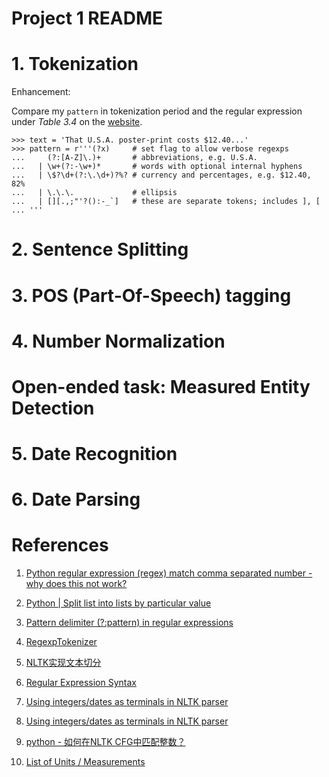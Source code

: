 # Project 1 README

# 1. Tokenization

Enhancement:

Compare my `pattern` in tokenization period and the regular expression under *Table 3.4*
on the [website](http://www.nltk.org/book/ch03.html#tab-re-symbols).

```text
>>> text = 'That U.S.A. poster-print costs $12.40...'
>>> pattern = r'''(?x)     # set flag to allow verbose regexps
...     (?:[A-Z]\.)+       # abbreviations, e.g. U.S.A.
...   | \w+(?:-\w+)*       # words with optional internal hyphens
...   | \$?\d+(?:\.\d+)?%? # currency and percentages, e.g. $12.40, 82%
...   | \.\.\.             # ellipsis
...   | [][.,;"'?():-_`]   # these are separate tokens; includes ], [
... '''
```



# 2. Sentence Splitting

# 3. POS (Part-Of-Speech) tagging

# 4. Number Normalization

# Open-ended task: Measured Entity Detection

# 5. Date Recognition

# 6. Date Parsing


# References

1. [Python regular expression (regex) match comma separated number - why does this not work?](https://stackoverflow.com/questions/16321007/python-regular-expression-regex-match-comma-separated-number-why-does-this-n)

2. [Python | Split list into lists by particular value](https://www.geeksforgeeks.org/python-split-list-into-lists-by-particular-value/)

3. [Pattern delimiter (?:pattern) in regular expressions](http://www.javascriptkit.com/javatutors/redev2.shtml)

4. [RegexpTokenizer](https://www.nltk.org/_modules/nltk/tokenize/regexp.html)

5. [NLTK实现文本切分](https://www.cnblogs.com/zrmw/p/10875684.html)

6. [Regular Expression Syntax](https://docs.python.org/3/library/re.html#regular-expression-syntax)

7. [Using integers/dates as terminals in NLTK parser](https://stackoverflow.com/questions/4148171/using-integers-dates-as-terminals-in-nltk-parser)

8. [Using integers/dates as terminals in NLTK parser](https://stackoverflow.com/questions/4148171/using-integers-dates-as-terminals-in-nltk-parser)

9. [python - 如何在NLTK CFG中匹配整数？](https://www.coder.work/article/3169703)

10. [List of Units / Measurements](https://www.hobbyprojects.com/dictionary_of_units.html)
